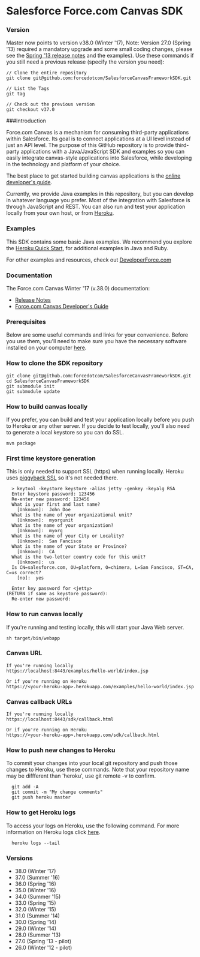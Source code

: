 Salesforce Force.com Canvas SDK
============================

### Version

Master now points to version v38.0 (Winter '17), Note: Version 27.0 (Spring '13) required a mandatory upgrade and some small coding changes, please see the [Spring '13 release notes](https://na1.salesforce.com/help/doc/en/salesforce_spring13_release_notes.pdf) and the examples). Use these commands if you still need a previous release (specify the version you need): 
	
	// Clone the entire repository
	git clone git@github.com:forcedotcom/SalesforceCanvasFrameworkSDK.git
	
	// List the Tags
	git tag
	
	// Check out the previous version
	git checkout v37.0

###Introduction

Force.com Canvas is a mechanism for consuming third-party applications within Salesforce. Its goal is to connect applications at a UI level instead of just an API level. The purpose of this GitHub repository is to provide third-party applications with a Java/JavaScript SDK and examples so you can easily integrate canvas-style applications into Salesforce, while developing in the technology and platform of your choice. 

The best place to get started building canvas applications is the [online developer's guide](http://www.salesforce.com/us/developer/docs/platform_connect/index.htm).

Currently, we provide Java examples in this repository, but you can develop in whatever language you prefer. Most of the integration with Salesforce is through JavaScript and REST. You can also run and test your application locally from your own host, or from [Heroku](http://www.heroku.com/).


### Examples

This SDK contains some basic Java examples. We recommend you explore the [Heroku Quick Start](http://www.salesforce.com/us/developer/docs/platform_connect/index_Left.htm#CSHID=quick_start_simple_create_app.htm|StartTopic=Content%2Fquick_start_simple_create_app.htm|SkinName=webhelp), for additional examples in Java and Ruby.

For other examples and resources, check out [DeveloperForce.com](http://wiki.developerforce.com/page/Force.com_Canvas)

### Documentation
The Force.com Canvas Winter '17 (v.38.0) documentation:
  - [Release Notes](http://docs.releasenotes.salesforce.com/en-us/winter17/release-notes/salesforce_release_notes.htm)
  - [Force.com Canvas Developer's Guide](http://www.salesforce.com/us/developer/docs/platform_connectpre/canvas_framework.pdf)

### Prerequisites

Below are some useful commands and links for your convenience. Before you use them, you'll need to make sure you have the necessary software installed on your computer [here](http://www.salesforce.com/us/developer/docs/platform_connect/index_Left.htm#CSHID=quick_start_prereqs.htm|StartTopic=Content%2Fquick_start_prereqs.htm|SkinName=webhelp).

### How to clone the SDK repository

	git clone git@github.com:forcedotcom/SalesforceCanvasFrameworkSDK.git
	cd SalesforceCanvasFrameworkSDK
	git submodule init
	git submodule update

### How to build canvas locally

If you prefer, you can build and test your application locally before you push to Heroku or any other server. If you decide to test locally, you'll also need to generate a local keystore so you can do SSL.

    mvn package
    
### First time keystore generation 
This is only needed to support SSL (https) when running locally. Heroku uses [piggyback SSL](https://devcenter.heroku.com/articles/ssl) so it's not needed there.

      > keytool -keystore keystore -alias jetty -genkey -keyalg RSA
      Enter keystore password: 123456
      Re-enter new password: 123456
      What is your first and last name?
        [Unknown]:  John Doe
      What is the name of your organizational unit?
        [Unknown]:  myorgunit
      What is the name of your organization?
        [Unknown]:  myorg
      What is the name of your City or Locality?
        [Unknown]:  San Fancisco
      What is the name of your State or Province?
        [Unknown]:  CA
      What is the two-letter country code for this unit?
        [Unknown]:  us
      Is CN=salesforce.com, OU=platform, O=chimera, L=San Fancisco, ST=CA, C=us correct?
        [no]:  yes

      Enter key password for <jetty>
	(RETURN if same as keystore password):  
      Re-enter new password: 


### How to run canvas locally

If you're running and testing locally, this will start your Java Web server.

    sh target/bin/webapp

### Canvas URL


    If you're running locally 
    https://localhost:8443/examples/hello-world/index.jsp
    
    Or if you're running on Heroku
    https://<your-heroku-app>.herokuapp.com/examples/hello-world/index.jsp

### Canvas callback URLs

    If you're running locally
    https://localhost:8443/sdk/callback.html
    
    Or if you're running on Heroku
    https://<your-heroku-app>.herokuapp.com/sdk/callback.html

### How to push new changes to Heroku

To commit your changes into your local git repository and push those changes to Heroku, use these commands. Note that your repository name may be diffferent than 'heroku', use git remote -v to confirm.

      git add -A
      git commit -m "My change comments"
      git push heroku master

### How to get Heroku logs

To access your logs on Heroku, use the following command. For more information on Heroku logs click [here](https://devcenter.heroku.com/articles/logging).

      heroku logs --tail

### Versions
- 38.0 (Winter '17)
- 37.0 (Summer '16)
- 36.0 (Spring '16)
- 35.0 (Winter '16)
- 34.0 (Summer '15)
- 33.0 (Spring '15)
- 32.0 (Winter '15)
- 31.0 (Summer '14)
- 30.0 (Spring '14)
- 29.0 (Winter '14)
- 28.0 (Summer '13)
- 27.0 (Spring '13 - pilot)
- 26.0 (Winter '12 - pilot)
         

